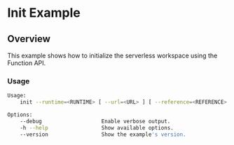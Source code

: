 # Init Example

## Overview

This example shows how to initialize the serverless workspace using the Function API.

### Usage

```bash
Usage:
	init --runtime=<RUNTIME> [ --url=<URL> ] [ --reference=<REFERENCE> ] [ --base-dir=<PATH> ] [ --dir=<DIR> ] [ options ]

Options:
	--debug                   Enable verbose output.
	-h --help                 Show available options.
	--version                 Show the example's version. 
```
